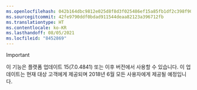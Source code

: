 ```yaml
---
ms.openlocfilehash: 042b164dbc9812e025d8f8d3f025486ef15a85fb1df2c398f9050194ace40f24
ms.sourcegitcommit: 42fe9790ddf0bdad911544deaa82123a396712fb
ms.translationtype: HT
ms.contentlocale: ko-KR
ms.lasthandoff: 08/05/2021
ms.locfileid: "8452869"
---
```

> [!IMPORTANT]
> 이 기능은 플랫폼 업데이트 15(7.0.4841) 또는 이후 버전에서 사용할 수 있습니다. 이 업데이트는 현재 대상 고객에게 제공되며 2018년 6월 모든 사용자에게 제공될 예정입니다.

